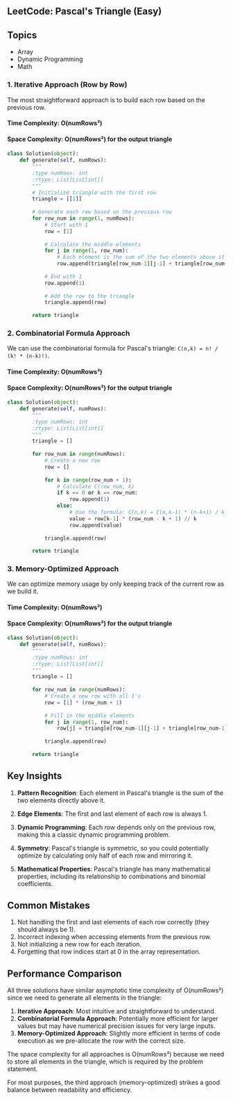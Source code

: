 ## LeetCode: Pascal's Triangle (Easy)

## Topics
- Array
- Dynamic Programming
- Math

### 1. Iterative Approach (Row by Row)

The most straightforward approach is to build each row based on the previous row.

#### Time Complexity: O(numRows²)
#### Space Complexity: O(numRows²) for the output triangle

```python
class Solution(object):
    def generate(self, numRows):
        """
        :type numRows: int
        :rtype: List[List[int]]
        """
        # Initialize triangle with the first row
        triangle = [[1]]
        
        # Generate each row based on the previous row
        for row_num in range(1, numRows):
            # Start with 1
            row = [1]
            
            # Calculate the middle elements
            for j in range(1, row_num):
                # Each element is the sum of the two elements above it
                row.append(triangle[row_num-1][j-1] + triangle[row_num-1][j])
            
            # End with 1
            row.append(1)
            
            # Add the row to the triangle
            triangle.append(row)
        
        return triangle
```

### 2. Combinatorial Formula Approach

We can use the combinatorial formula for Pascal's triangle: `C(n,k) = n! / (k! * (n-k)!)`.

#### Time Complexity: O(numRows²)
#### Space Complexity: O(numRows²) for the output triangle

```python
class Solution(object):
    def generate(self, numRows):
        """
        :type numRows: int
        :rtype: List[List[int]]
        """
        triangle = []
        
        for row_num in range(numRows):
            # Create a new row
            row = []
            
            for k in range(row_num + 1):
                # Calculate C(row_num, k)
                if k == 0 or k == row_num:
                    row.append(1)
                else:
                    # Use the formula: C(n,k) = C(n,k-1) * (n-k+1) / k
                    value = row[k-1] * (row_num - k + 1) // k
                    row.append(value)
            
            triangle.append(row)
        
        return triangle
```

### 3. Memory-Optimized Approach

We can optimize memory usage by only keeping track of the current row as we build it.

#### Time Complexity: O(numRows²)
#### Space Complexity: O(numRows²) for the output triangle

```python
class Solution(object):
    def generate(self, numRows):
        """
        :type numRows: int
        :rtype: List[List[int]]
        """
        triangle = []
        
        for row_num in range(numRows):
            # Create a new row with all 1's
            row = [1] * (row_num + 1)
            
            # Fill in the middle elements
            for j in range(1, row_num):
                row[j] = triangle[row_num-1][j-1] + triangle[row_num-1][j]
            
            triangle.append(row)
        
        return triangle
```

## Key Insights

1. **Pattern Recognition**: Each element in Pascal's triangle is the sum of the two elements directly above it.

2. **Edge Elements**: The first and last element of each row is always 1.

3. **Dynamic Programming**: Each row depends only on the previous row, making this a classic dynamic programming problem.

4. **Symmetry**: Pascal's triangle is symmetric, so you could potentially optimize by calculating only half of each row and mirroring it.

5. **Mathematical Properties**: Pascal's triangle has many mathematical properties, including its relationship to combinations and binomial coefficients.

## Common Mistakes

1. Not handling the first and last elements of each row correctly (they should always be 1).
2. Incorrect indexing when accessing elements from the previous row.
3. Not initializing a new row for each iteration.
4. Forgetting that row indices start at 0 in the array representation.

## Performance Comparison

All three solutions have similar asymptotic time complexity of O(numRows²) since we need to generate all elements in the triangle:

1. **Iterative Approach**: Most intuitive and straightforward to understand.
2. **Combinatorial Formula Approach**: Potentially more efficient for larger values but may have numerical precision issues for very large inputs.
3. **Memory-Optimized Approach**: Slightly more efficient in terms of code execution as we pre-allocate the row with the correct size.

The space complexity for all approaches is O(numRows²) because we need to store all elements in the triangle, which is required by the problem statement.

For most purposes, the third approach (memory-optimized) strikes a good balance between readability and efficiency.